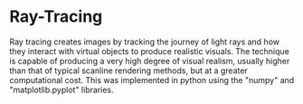 # Ray-Tracing
Ray tracing creates images by tracking the journey of light rays and how they interact with virtual objects to produce realistic visuals.
The technique is capable of producing a very high degree of visual realism, usually higher than that of typical scanline rendering methods, but at a greater computational cost.
This was implemented in python using the "numpy" and "matplotlib.pyplot" libraries.
